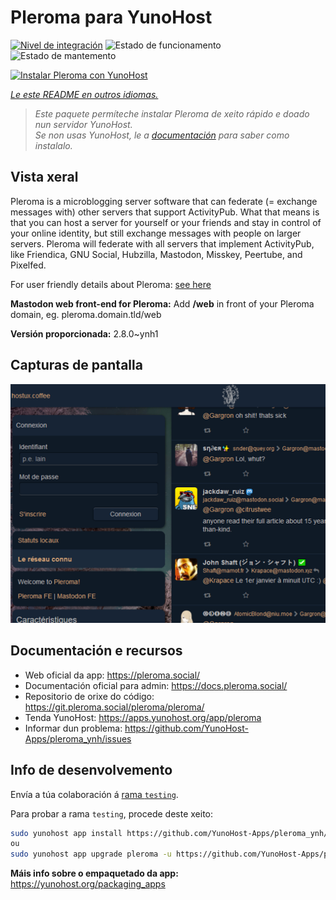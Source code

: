<!--
NOTA: Este README foi creado automáticamente por <https://github.com/YunoHost/apps/tree/master/tools/readme_generator>
NON debe editarse manualmente.
-->

# Pleroma para YunoHost

[![Nivel de integración](https://apps.yunohost.org/badge/integration/pleroma)](https://ci-apps.yunohost.org/ci/apps/pleroma/)
![Estado de funcionamento](https://apps.yunohost.org/badge/state/pleroma)
![Estado de mantemento](https://apps.yunohost.org/badge/maintained/pleroma)

[![Instalar Pleroma con YunoHost](https://install-app.yunohost.org/install-with-yunohost.svg)](https://install-app.yunohost.org/?app=pleroma)

*[Le este README en outros idiomas.](./ALL_README.md)*

> *Este paquete permíteche instalar Pleroma de xeito rápido e doado nun servidor YunoHost.*  
> *Se non usas YunoHost, le a [documentación](https://yunohost.org/install) para saber como instalalo.*

## Vista xeral

Pleroma is a microblogging server software that can federate (= exchange messages with) other servers that support ActivityPub. What that means is that you can host a server for yourself or your friends and stay in control of your online identity, but still exchange messages with people on larger servers. Pleroma will federate with all servers that implement ActivityPub, like Friendica, GNU Social, Hubzilla, Mastodon, Misskey, Peertube, and Pixelfed.

For user friendly details about Pleroma: [see here](https://blog.soykaf.com/post/what-is-pleroma/)

**Mastodon web front-end for Pleroma:** Add **/web** in front of your Pleroma domain, eg. pleroma.domain.tld/web


**Versión proporcionada:** 2.8.0~ynh1

## Capturas de pantalla

![Captura de pantalla de Pleroma](./doc/screenshots/screenshot1.png)

## Documentación e recursos

- Web oficial da app: <https://pleroma.social/>
- Documentación oficial para admin: <https://docs.pleroma.social/>
- Repositorio de orixe do código: <https://git.pleroma.social/pleroma/pleroma/>
- Tenda YunoHost: <https://apps.yunohost.org/app/pleroma>
- Informar dun problema: <https://github.com/YunoHost-Apps/pleroma_ynh/issues>

## Info de desenvolvemento

Envía a túa colaboración á [rama `testing`](https://github.com/YunoHost-Apps/pleroma_ynh/tree/testing).

Para probar a rama `testing`, procede deste xeito:

```bash
sudo yunohost app install https://github.com/YunoHost-Apps/pleroma_ynh/tree/testing --debug
ou
sudo yunohost app upgrade pleroma -u https://github.com/YunoHost-Apps/pleroma_ynh/tree/testing --debug
```

**Máis info sobre o empaquetado da app:** <https://yunohost.org/packaging_apps>
